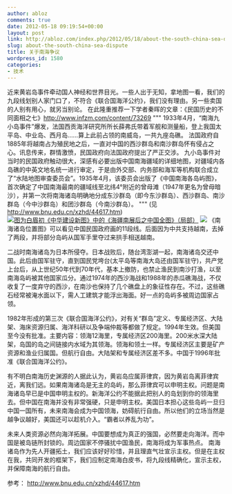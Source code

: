 ```yaml
---
author: abloz
comments: true
date: 2012-05-18 09:19:54+00:00
layout: post
link: http://abloz.com/index.php/2012/05/18/about-the-south-china-sea-dispute/
slug: about-the-south-china-sea-dispute
title: 关于南海争议
wordpress_id: 1580
categories:
- 技术
---
```


近来黄岩岛事件牵动国人神经和世界目光。一些人出于无知，拿地图一看，我们的九段线划别人家门口了，不符合《联合国海洋公约》，我们没有理由。另一些卖国的人别有用心，就另当别论。
在此隆重推荐一下学者秦晖的文章：《民国历史的不同面相之七》http://www.infzm.com/content/73269
"""
1933年4月，“南海九小岛事件”爆发，法国西贡海洋研究所所长薛弗氏带着军舰和测量船，登上我国太平岛、中业岛、西月岛……算上此前占领的南威岛，一共九座岛礁。 法国政府自1885年将越南占为殖民地之后，一直对中国的西沙群岛和南沙群岛怀有侵占之心。讯息传来，群情激愤，民国政府向法国政府提出了严正交涉。
九小岛事件对当时的民国政府触动很大，深感有必要出版中国南海疆域的详细地图，对疆域内各岛礁的中英文地名统一进行审定，于是由外交部、内务部和海军等机构联合成立了“水陆地图审查委员会”。1935年4月，该委员会出版了《中国南海各岛屿图》，首次确定了中国南海最南的疆域线至北纬4°附近的曾母滩（1947年更名为曾母暗沙），并第一次将南海诸岛明确地分成东沙群岛（即今东沙群岛）、西沙群岛、南沙群岛（今中沙群岛）和团沙群岛（今南沙群岛）。
""" (见 http://www.bnu.edu.cn/xzhd/44617.htm)
[![图为白眉初《中华建设新图》中的《海疆南展后之中国全图》（局部）](http://abloz.com/wp-content/uploads/2012/05/n1-898x1024.jpg)](http://abloz.com/wp-content/uploads/2012/05/n1.jpg)
[![](http://abloz.com/wp-content/uploads/2012/05/n2-294x300.jpg)](http://abloz.com/wp-content/uploads/2012/05/n2.jpg)
《南海诸岛位置图》可以看见中国民国政府画的11段线。后面因为中共支持越南，去掉了两段，并将部分岛屿从国军手里夺过来拱手相送越南。

二战时南海诸岛为日本所侵夺。日本战败后，随台湾澎湖一起，南海诸岛交还中国。此后由国军驻守，直到国民党垮台(太平岛等南海大岛还由国军驻守)，共产党上台后，从上世纪50年代到70年代，基本上撤防，也禁止渔民到南沙打渔，以至南海岛屿被其他国家瓜分。通过1974年的西沙海战和1988年的赤瓜礁海战，不仅收复了一度弃守的西沙，在南沙也保持了几个礁盘上的象征性存在。不过，这些礁石经常被淹水面以下，需人工建筑才能浮出海面。好一点的岛屿多被周边国家占领。

1982年形成的第三次《联合国海洋公约》，对有关“群岛”定义、专属经济区、大陆架、海床资源归属、海洋科研以及争端仲裁等都做了规定。1994年生效。但美国至今没有批准。主要内容：领海12海里，专属经济区200海里。200米水深大陆架，岛国的岛之间链接内水域为其领海。领海和领土一样。专属经济区主要是矿产资源和渔业归属国。但航行自由。大陆架和专属经济区差不多。中国于1996年批准《联合国海洋公约》。

有不明白南海历史渊源的人据此认为，黄岩岛应属菲律宾，因为黄岩岛离菲律宾近，离我们远。如果南海诸岛是无主的岛屿，那么菲律宾可以申明主权。问题是南海诸岛早已是中国申明主权的。新海洋公约不能据此把别人的岛划到你的领海里去。但中国在南海并没有非常强硬，只是申明主权。美国日本担心这些岛屿一旦归中国一国所有，未来南海会成为中国领海，妨碍航行自由。所以他们的立场当然是越争议越好，美国还可以趁机介入。“霸者以养乱为功”。

未来人类资源必然向海洋拓展。中国要想成为真正的强国，必然要走向海洋。而中国是被岛链所封锁的。周边国家不停骚扰中国渔民，南海将成为军事热点。
南海诸岛作为先人开疆拓土，我们应该好好珍惜，并且理直气壮宣示主权。但是在主权在我，共同开发的框架下，我们应制定南海白皮书，将九段线精确化，宣示主权，并保障南海的航行自由。

参考：
http://www.bnu.edu.cn/xzhd/44617.htm

